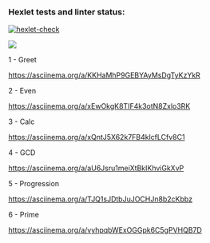 ### Hexlet tests and linter status:

[![hexlet-check](https://github.com/liamesskela/java-project-lvl1/actions/workflows/hexlet-check.yml/badge.svg)](https://github.com/liamesskela/java-project-lvl1/actions/workflows/hexlet-check.yml)

<a href="https://codeclimate.com/github/liamesskela/java-project-lvl1/maintainability"><img src="https://api.codeclimate.com/v1/badges/7f2f9313f99852fdb7f2/maintainability" /></a>

1 - Greet 

https://asciinema.org/a/KKHaMhP9GEBYAyMsDgTyKzYkR

2 - Even

https://asciinema.org/a/xEwOkgK8TIF4k3otN8Zxlo3RK

3 - Calc

https://asciinema.org/a/xQntJ5X62k7FB4klcfLCfv8C1

4 - GCD

https://asciinema.org/a/aU6Jsru1meiXtBkIKhviGkXvP

5 - Progression

https://asciinema.org/a/TJQ1sJDtbJuJOCHJn8b2cKbbz

6 - Prime

https://asciinema.org/a/vyhpqbWExOGGpk6C5gPVHQB7D

